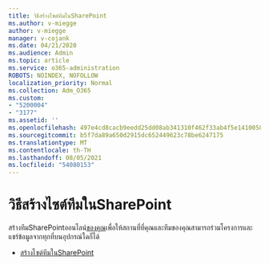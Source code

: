 ```yaml
---
title: วิธีสร้างไซต์ทีมในSharePoint
ms.author: v-miegge
author: v-miegge
manager: v-cojank
ms.date: 04/21/2020
ms.audience: Admin
ms.topic: article
ms.service: o365-administration
ROBOTS: NOINDEX, NOFOLLOW
localization_priority: Normal
ms.collection: Adm_O365
ms.custom:
- "5200004"
- "3177"
ms.assetid: ''
ms.openlocfilehash: 497e4cd8cacb9eedd25dd08ab341310f462f33ab4f5e1410058f34e99d2e7d75
ms.sourcegitcommit: b5f7da89a650d2915dc652449623c78be6247175
ms.translationtype: MT
ms.contentlocale: th-TH
ms.lasthandoff: 08/05/2021
ms.locfileid: "54080153"
---
```

# <a name="how-to-create-a-team-site-in-sharepoint"></a>วิธีสร้างไซต์ทีมในSharePoint

สร้างทีมSharePointออนไลน์[ของคุณ](https://support.office.com/article/what-is-a-sharepoint-team-site-75545757-36c3-46a7-beed-0aaa74f0401e)เพื่อให้สถานที่ที่คุณและทีมของคุณสามารถร่วมโครงการและแชร์ข้อมูลจากทุกที่บนอุปกรณ์ใดก็ได้

* [สร้างไซต์ทีมในSharePoint](https://support.office.com/article/create-a-team-site-in-sharepoint-ef10c1e7-15f3-42a3-98aa-b5972711777d)